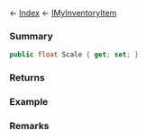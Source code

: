 ← [Index](Api-Index) ← [IMyInventoryItem](VRage.Game.ModAPI.Ingame.IMyInventoryItem)

### Summary

```csharp
public float Scale { get; set; }
```

### Returns

### Example

### Remarks

